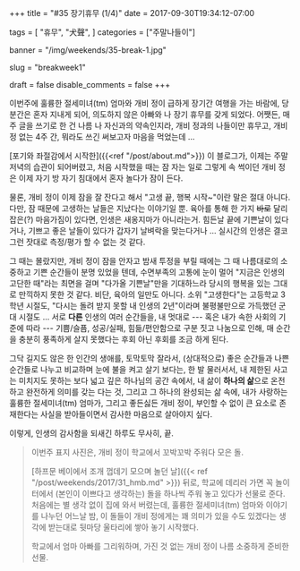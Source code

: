 +++
title = "#35 장기휴무 (1/4)"
date = 2017-09-30T19:34:12-07:00

tags = [
  "휴무",
  "犬聲",
]
categories = ["주말나들이"]

banner = "/img/weekends/35-break-1.jpg"

slug = "breakweek1"

draft = false
disable_comments = false
+++

이번주에 훌륭한 절세미녀(tm) 엄마와 개비 정이 급하게 장기간 여행을 가는 바람에,
당분간은 혼자 지내게 되어, 의도하지 않은 아빠와 나 장기 휴무를 갖게 되었다.
어쨋든, 매주 글을 쓰기로 한 건 나름 나 자신과의 약속인지라, 개비 정과의
나들이만 휴무고, 개비 정 없는 4주 간, 뭐라도 쓰긴 써보고자 마음을 먹었는데 …

<!--more-->

[포기와 좌절감에서 시작한]({{<ref "/post/about.md">}}) 이 블로그가, 이제는
주말 저녁의 습관이 되어버렸고, 처음 시작했을 때는 잠 자는 일로 그렇게 속 썩이던
개비 정은 이제 자기 방 자기 침대에서 혼자 놀다가 잠이 든다.

물론, 개비 정이 이제 잠을 잘 잔다고 해서 "고생 끝, 행복 시작~"이란 말은 절대
아니다. 다만, 잠 때문에 고생하는 날들은 지났다는 이야기일 뿐.
육아를 통해 한 가지 ~~바로~~ 달리 잡은(?) 마음가짐이 있다면, 인생은 새옹지마가
아니라는거. 힘든날 끝에 기쁜날이 있다거나, 기쁘고 좋은 날들이 있다가 갑자기
날벼락을 맞는다거나 … 실시간의 인생은 결코 그런 잣대로 측정/평가 할 수 없는
것 같다.

그 때는 몰랐지만, 개비 정이 잠을 안자고 밤새 투정을 부릴 때에는 그 때 나름대로의
소중하고 기쁜 순간들이 분명 있었을 텐데, 수면부족의 고통에 눈이 멀어 "지금은
인생의 고단한 때"라는 최면을 걸며 "다가올 기쁜날"만을 기대하느라 당시의 행복을
있는 그대로 만끽하지 못한 것 같다. 비단, 육아의 일만도 아니다. 소위
"고생한다"는 고등학교 3학년 시절도, "다시는 돌려 받지 못할 내 인생의
2년"이라며 불평불만으로 가득했던 군대 시절도 … 서로 **다른** 인생의 여러
순간들을, 내 멋대로 --- 혹은 내가 속한 사회의 기준에 따라 --- 기쁨/슬픔,
성공/실패, 힘듦/편안함으로 구분 짓고 나눔으로 인해, 매 순간을 충분히 풍족하게
살지 못했다는 후회 아닌 후회를 조금 하게 된다.

그닥 길지도 않은 한 인간의 생애를, 토막토막 잘라서, (상대적으로) 좋은 순간들과
나쁜 순간들로 나누고 비교하며 눈에 불을 켜고 살기 보다는, 한 발 물러서서, 내
제한된 사고는 미치지도 못하는 보다 넓고 깊은 하나님의 공간 속에서, 내 삶이
**하나의 삶**으로 온전하고 완전하게 의미를 갖는 다는 것, 그리고 그 하나의
완성되는 삶 속에, 내가 사랑하는 훌륭한 절세미녀(tm) 엄마가, 그리고 좋든싫든
개비 정이, 부인할 수 없이 큰 요소로 존재한다는 사실을 받아들이면서 감사한
마음으로 살아야지 싶다.

이렇게, 인생의 감사함을 되새긴 하루도 무사히, 끝.

> 이번주 표지 사진은, 개비 정이 학교에서 꼬박꼬박 주워다 모은 돌.
>
> [하프문 베이에서 조개 껍데기 모으며 놀던 날]({{< ref "/post/weekends/2017/31_hmb.md" >}}) 뒤로, 학교에 데리러 가면 꼭 놀이터에서
> (본인이 이쁘다고 생각하는) 돌을 하나씩 주워 놓고 있다가 선물로 준다.
> 처음에는 별 생각 없이 집에 와서 버렸는데, 훌륭한 절세미녀(tm) 엄마와 이야기를
> 나누던 어느날 밤, 이 돌들이 개비 정에게는 꽤 의미가 있을 수도 있겠다는 생각에
> 받는대로 뒷마당 울타리에 쌓아 놓기 시작했다.
>
> 학교에서 엄마 아빠를 그리워하며, 가진 것 없는 개비 정이 나름 소중하게 준비한
> 선물.
